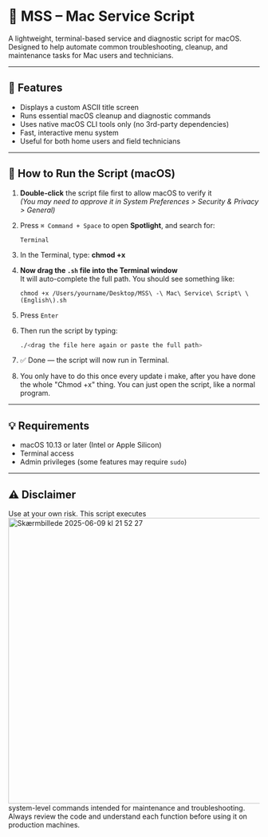 # 🍎 MSS – Mac Service Script

A lightweight, terminal-based service and diagnostic script for macOS. Designed to help automate common troubleshooting, cleanup, and maintenance tasks for Mac users and technicians.

---

## 🔧 Features

- Displays a custom ASCII title screen  
- Runs essential macOS cleanup and diagnostic commands  
- Uses native macOS CLI tools only (no 3rd-party dependencies)  
- Fast, interactive menu system  
- Useful for both home users and field technicians

---

## 🧪 How to Run the Script (macOS)

1. **Double-click** the script file first to allow macOS to verify it  
   *(You may need to approve it in System Preferences > Security & Privacy > General)*

2. Press `⌘ Command + Space` to open **Spotlight**, and search for:  
   ```
   Terminal
   ```

3. In the Terminal, type: **chmod +x**
   

4. **Now drag the `.sh` file into the Terminal window**  
   It will auto-complete the full path. You should see something like:
   ```
   chmod +x /Users/yourname/Desktop/MSS\ -\ Mac\ Service\ Script\ \(English\).sh
   ```

5. Press `Enter`

6. Then run the script by typing:
   ```bash
   ./<drag the file here again or paste the full path>
   ```

7. ✅ Done — the script will now run in Terminal.

8. You only have to do this once every update i make, after you have done the whole "Chmod +x" thing. You can just open the script,
like a normal program.

---

## 💡 Requirements

- macOS 10.13 or later (Intel or Apple Silicon)  
- Terminal access  
- Admin privileges (some features may require `sudo`)

---

## ⚠️ Disclaimer

Use at your own risk. This script executes <img width="573" alt="Skærmbillede 2025-06-09 kl  21 52 27" src="https://github.com/user-attachments/assets/3d137fdb-1baf-4f6f-80e7-ae5d07ddb77b" />
system-level commands intended for maintenance and troubleshooting. Always review the code and understand each function before using it on production machines.
